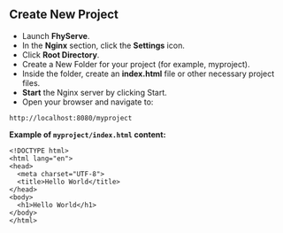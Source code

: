 ## Create New Project

- Launch **FhyServe**.
- In the **Nginx** section, click the **Settings** icon.
- Click **Root Directory**.
- Create a New Folder for your project (for example, myproject).
- Inside the folder, create an **index.html** file or other necessary project files.
- **Start** the Nginx server by clicking Start.
- Open your browser and navigate to:

```
http://localhost:8080/myproject
```

**Example of `myproject/index.html` content:**

```
<!DOCTYPE html>
<html lang="en">
<head>
  <meta charset="UTF-8">
  <title>Hello World</title>
</head>
<body>
  <h1>Hello World</h1>
</body>
</html>
```